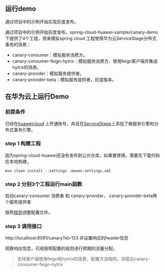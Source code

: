 ## 运行demo

通过项目中的示例开始实现灰度发布。

通过项目中的示例开始灰度发布。spring-cloud-huawei-sample/canary-demo下提供了4个工程，用来模拟spring cloud 工程使用华为云ServiceStage分布式事务的场景：

* canary-consumer：模拟服务消费方。
* canary-consumer-feign-hytrix：模拟服务消费方，使用feign客户端并集成hytrix的场景。
* canary-provider：模拟服务提供者。
* canary-provider-beta：模拟服务提供者，灰度版本。

## 在华为云上运行Demo

### 前提条件

已经在[huaweicloud](https://www.huaweicloud.com)
上开通账号，并且在[ServiceStage](https://www.huaweicloud.com/product/servicestage.html)上添加了微服务引擎和分布式事务引擎。

### step 1 构建工程

因为spring-cloud-huawei还没有发布到公共仓库，如果要使用，需要先下载代码在本地构建。

    mvn clean install --settings .maven.settings.xml

### step 2 分别3个工程运行main函数

启动canary-consumer 消费者 和 canary-provider， canary-provider-beta两个服务提供者

按照[规则](https://docs.go-chassis.com/user-guides/router.html)调整配置文件。

### step 3 调用接口

http://localhost:8091/canary?id=123   并设置响应的header信息

观察响应信息，已经按照配置的规则进行预期的流量分配。

> 支持客户端使用feign和hytrix的场景，配置方法相同，详情见canary-consumer-feign-hytrix